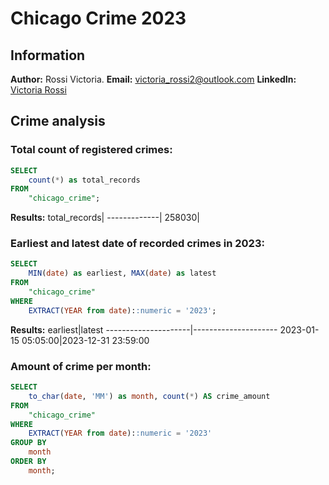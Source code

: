 # Chicago Crime 2023
## Information
**Author:** Rossi Victoria. 
**Email:** victoria_rossi2@outlook.com
**LinkedIn:** [Victoria Rossi](https://www.linkedin.com/in/victoria-rossi-44690215a/)

## Crime analysis
### Total count of registered crimes:
````sql
SELECT 
    count(*) as total_records
FROM 
    "chicago_crime";
````

**Results:**
total_records|
-------------|
258030|

### Earliest and latest date of recorded crimes in 2023:
````sql
SELECT 
    MIN(date) as earliest, MAX(date) as latest
FROM 
    "chicago_crime"
WHERE 
    EXTRACT(YEAR from date)::numeric = '2023';
````

**Results:**
earliest|latest
---------------------|---------------------
2023-01-15 05:05:00|2023-12-31 23:59:00

### Amount of crime per month:
````sql
SELECT 
    to_char(date, 'MM') as month, count(*) AS crime_amount
FROM 
    "chicago_crime"
WHERE 
    EXTRACT(YEAR from date)::numeric = '2023'
GROUP BY 
    month
ORDER BY 
    month;
````